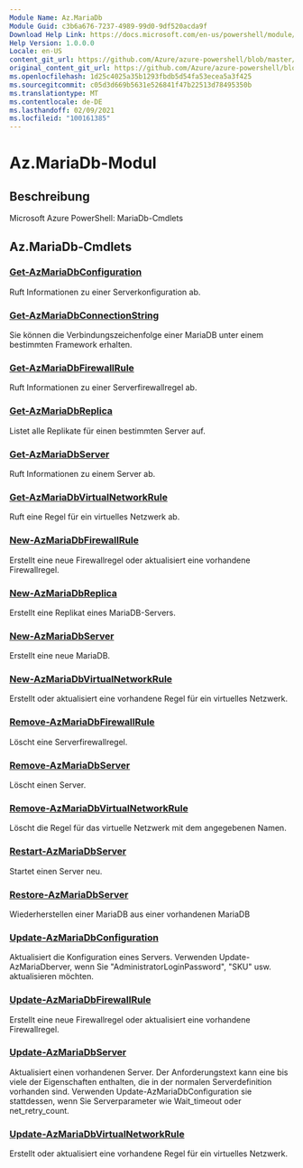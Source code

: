 ```yaml
---
Module Name: Az.MariaDb
Module Guid: c3b6a676-7237-4989-99d0-9df520acda9f
Download Help Link: https://docs.microsoft.com/en-us/powershell/module/az.mariadb
Help Version: 1.0.0.0
Locale: en-US
content_git_url: https://github.com/Azure/azure-powershell/blob/master/src/MariaDb/help/Az.MariaDb.md
original_content_git_url: https://github.com/Azure/azure-powershell/blob/master/src/MariaDb/help/Az.MariaDb.md
ms.openlocfilehash: 1d25c4025a35b1293fbdb5d54fa53ecea5a3f425
ms.sourcegitcommit: c05d3d669b5631e526841f47b22513d78495350b
ms.translationtype: MT
ms.contentlocale: de-DE
ms.lasthandoff: 02/09/2021
ms.locfileid: "100161385"
---
```

# Az.MariaDb-Modul
## Beschreibung
Microsoft Azure PowerShell: MariaDb-Cmdlets

## Az.MariaDb-Cmdlets
### [Get-AzMariaDbConfiguration](Get-AzMariaDbConfiguration.md)
Ruft Informationen zu einer Serverkonfiguration ab.

### [Get-AzMariaDbConnectionString](Get-AzMariaDbConnectionString.md)
Sie können die Verbindungszeichenfolge einer MariaDB unter einem bestimmten Framework erhalten.

### [Get-AzMariaDbFirewallRule](Get-AzMariaDbFirewallRule.md)
Ruft Informationen zu einer Serverfirewallregel ab.

### [Get-AzMariaDbReplica](Get-AzMariaDbReplica.md)
Listet alle Replikate für einen bestimmten Server auf.

### [Get-AzMariaDbServer](Get-AzMariaDbServer.md)
Ruft Informationen zu einem Server ab.

### [Get-AzMariaDbVirtualNetworkRule](Get-AzMariaDbVirtualNetworkRule.md)
Ruft eine Regel für ein virtuelles Netzwerk ab.

### [New-AzMariaDbFirewallRule](New-AzMariaDbFirewallRule.md)
Erstellt eine neue Firewallregel oder aktualisiert eine vorhandene Firewallregel.

### [New-AzMariaDbReplica](New-AzMariaDbReplica.md)
Erstellt eine Replikat eines MariaDB-Servers.

### [New-AzMariaDbServer](New-AzMariaDbServer.md)
Erstellt eine neue MariaDB.

### [New-AzMariaDbVirtualNetworkRule](New-AzMariaDbVirtualNetworkRule.md)
Erstellt oder aktualisiert eine vorhandene Regel für ein virtuelles Netzwerk.

### [Remove-AzMariaDbFirewallRule](Remove-AzMariaDbFirewallRule.md)
Löscht eine Serverfirewallregel.

### [Remove-AzMariaDbServer](Remove-AzMariaDbServer.md)
Löscht einen Server.

### [Remove-AzMariaDbVirtualNetworkRule](Remove-AzMariaDbVirtualNetworkRule.md)
Löscht die Regel für das virtuelle Netzwerk mit dem angegebenen Namen.

### [Restart-AzMariaDbServer](Restart-AzMariaDbServer.md)
Startet einen Server neu.

### [Restore-AzMariaDbServer](Restore-AzMariaDbServer.md)
Wiederherstellen einer MariaDB aus einer vorhandenen MariaDB

### [Update-AzMariaDbConfiguration](Update-AzMariaDbConfiguration.md)
Aktualisiert die Konfiguration eines Servers.
Verwenden Update-AzMariaDberver, wenn Sie "AdministratorLoginPassword", "SKU" usw. aktualisieren möchten.

### [Update-AzMariaDbFirewallRule](Update-AzMariaDbFirewallRule.md)
Erstellt eine neue Firewallregel oder aktualisiert eine vorhandene Firewallregel.

### [Update-AzMariaDbServer](Update-AzMariaDbServer.md)
Aktualisiert einen vorhandenen Server.
Der Anforderungstext kann eine bis viele der Eigenschaften enthalten, die in der normalen Serverdefinition vorhanden sind.
Verwenden Update-AzMariaDbConfiguration sie stattdessen, wenn Sie Serverparameter wie Wait_timeout oder net_retry_count.

### [Update-AzMariaDbVirtualNetworkRule](Update-AzMariaDbVirtualNetworkRule.md)
Erstellt oder aktualisiert eine vorhandene Regel für ein virtuelles Netzwerk.

